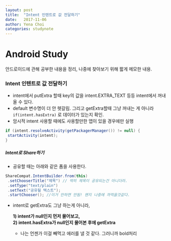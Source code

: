 ```yaml
---
layout: post
title:  "Intent 인텐트로 값 전달하기"
date:   2017-11-06
author: Yena Choi
categories: studynote
---
```


# Android Study
안드로이드에 관해 공부한 내용을 정리, 나중에 찾아보기 위해 짧게 메모한 내용.


### Intent 인텐트로 값 전달하기
- intent에서 putExtra 할때 key의 값을 intent.EXTRA_TEXT 등등 intent에서 꺼내올 수 있다.
- default 변수명이 더 안 헷갈림. 그리고 getExtra할때 그냥 꺼내는 게 아니라 `if(intent.hasExtra)` 로 데이터가 있는지 확인.
- 암시적 intent 사용할 때에도 사용할만한 앱이 있을 경우에만 실행

```java
if (intent.resolveActivity(getPackagerManager()) != null) {
 startActivity(intent);
}
```


##### Intent로 Share하기
- 공유할 때는 아래와 같은 폼을 사용한다.

```java
ShareCompat.IntentBuilder.from(this)
 .setChooserTitle("제목") // 딱히 제목이 공유되는건 아니더라.
 .setType("text/plain")
 .setText("공유될 텍스트");
 .startChooser(); //이거 안하면 안됨! 왠지 나중에 까먹을것같다.
```
- intent로 getExtra도 그냥 하는게 아니라,   

  **1) intent가 null인지 먼저 물어보고,**   
  **2) intent.hasExtra가 null인지 물어본 후에 getExtra**
  - 나는 언젠가 이걸 빼먹고 에러를 낼 것 같다. 그러니까 bold처리
